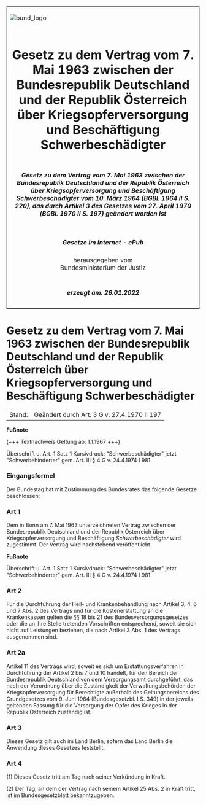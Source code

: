 <span id="DECKBLATT.html"></span>

<table border="0" frame="border" width="100%">

<tr valign="top">

<td align="left">

![bund\_logo](BfJ_2021_Web_de_de.gif)

</td>

<td align="right">

 

</td>

</tr>

<tr align="center" valign="middle">

<td colspan="2">

# Gesetz zu dem Vertrag vom 7. Mai 1963 zwischen der Bundesrepublik Deutschland und der Republik Österreich über Kriegsopferversorgung und Beschäftigung Schwerbeschädigter

</td>

</tr>

<tr align="center" valign="middle">

<td colspan="2">

##### Gesetz zu dem Vertrag vom 7. Mai 1963 zwischen der Bundesrepublik Deutschland und der Republik Österreich über Kriegsopferversorgung und Beschäftigung Schwerbeschädigter vom 10. März 1964 (BGBl. 1964 II S. 220), das durch Artikel 3 des Gesetzes vom 27. April 1970 (BGBl. 1970 II S. 197) geändert worden ist

</td>

</tr>

<tr align="center" valign="middle">

<td colspan="2">

  
  

##### Gesetze im Internet - ePub  
  
herausgegeben vom  
Bundesministerium der Justiz

</td>

</tr>

<tr align="center" valign="bottom">

<td colspan="2">

  
  

##### erzeugt am: 26.01.2022

</td>

</tr>

</table>

<span id="BJNR202200964.html"></span>

# Gesetz zu dem Vertrag vom 7. Mai 1963 zwischen der Bundesrepublik Deutschland und der Republik Österreich über Kriegsopferversorgung und Beschäftigung Schwerbeschädigter

<div>

<div class="jnhtml">

|        |                                             |
| ------ | ------------------------------------------- |
| Stand: | Geändert durch Art. 3 G v. 27.4.1970 II 197 |

</div>

</div>

<div>

  
**Fußnote**

<div class="jnhtml">

<div>

<div class="jurAbsatz">

(+++ Textnachweis Geltung ab: 1.1.1967 +++)

</div>

<div class="jurAbsatz">

  
Überschrift u. Art. 1 Satz 1 Kursivdruck: "Schwerbeschädigter" jetzt
"Schwerbehinderter" gem. Art. III § 4 G v. 24.4.1974 I 981

</div>

</div>

</div>

</div>

<span id="BJNR202200964BJNE000100314.html"></span>

### Eingangsformel  

<div>

<div class="jnhtml">

<div>

<div class="jurAbsatz">

Der Bundestag hat mit Zustimmung des Bundesrates das folgende Gesetze
beschlossen:

</div>

</div>

</div>

</div>

<span id="BJNR202200964BJNE000200314.html"></span>

### Art 1  

<div>

<div class="jnhtml">

<div>

<div class="jurAbsatz">

Dem in Bonn am 7. Mai 1963 unterzeichneten Vertrag zwischen der
Bundesrepublik Deutschland und der Republik Österreich über
Kriegsopferversorgung und Beschäftigung
<span style="font-style:italic;">Schwerbeschädigter</span> wird
zugestimmt. Der Vertrag wird nachstehend veröffentlicht.

</div>

</div>

</div>

</div>

<div>

  
**Fußnote**

<div class="jnhtml">

<div>

<div class="jurAbsatz">

Überschrift u. Art. 1 Satz 1 Kursivdruck: "Schwerbeschädigter" jetzt
"Schwerbehinderter" gem. Art. III § 4 G v. 24.4.1974 I 981

</div>

</div>

</div>

</div>

<span id="BJNR202200964BJNE000300314.html"></span>

### Art 2  

<div>

<div class="jnhtml">

<div>

<div class="jurAbsatz">

Für die Durchführung der Heil- und Krankenbehandlung nach Artikel 3, 4,
6 und 7 Abs. 2 des Vertrags und für die Kostenerstattung an die
Krankenkassen gelten die §§ 18 bis 21 des Bundesversorgungsgesetzes oder
die an ihre Stelle tretenden Vorschriften entsprechend, soweit sie sich
nicht auf Leistungen beziehen, die nach Artikel 3 Abs. 1 des Vertrags
ausgenommen sind.

</div>

</div>

</div>

</div>

<span id="BJNR202200964BJNE000400314.html"></span>

### Art 2a  

<div>

<div class="jnhtml">

<div>

<div class="jurAbsatz">

Artikel 11 des Vertrags wird, soweit es sich um Erstattungsverfahren in
Durchführung der Artikel 2 bis 7 und 10 handelt, für den Bereich der
Bundesrepublik Deutschland von dem Versorgungsamt durchgeführt, das nach
der Verordnung über die Zuständigkeit der Verwaltungsbehörden der
Kriegsopferversorgung für Berechtigte außerhalb des Geltungsbereichs des
Grundgesetzes vom 9. Juni 1964 (Bundesgesetzbl. I S. 349) in der jeweils
geltenden Fassung für die Versorgung der Opfer des Krieges in der
Republik Österreich zuständig ist.

</div>

</div>

</div>

</div>

<span id="BJNR202200964BJNE000500314.html"></span>

### Art 3  

<div>

<div class="jnhtml">

<div>

<div class="jurAbsatz">

Dieses Gesetz gilt auch im Land Berlin, sofern das Land Berlin die
Anwendung dieses Gesetzes feststellt.

</div>

</div>

</div>

</div>

<span id="BJNR202200964BJNE000600314.html"></span>

### Art 4  

<div>

<div class="jnhtml">

<div>

<div class="jurAbsatz">

(1) Dieses Gesetz tritt am Tag nach seiner Verkündung in Kraft.

</div>

<div class="jurAbsatz">

(2) Der Tag, an dem der Vertrag nach seinem Artikel 25 Abs. 2 in Kraft
tritt, ist im Bundesgesetzblatt bekanntzugeben.

</div>

</div>

</div>

</div>
